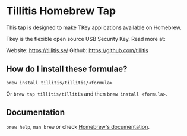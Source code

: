 # Tillitis Homebrew Tap

This tap is designed to make TKey applications available on Homebrew.

Tkey is the flexible open source USB Security Key.
Read more at:

Website: https://tillitis.se/
Github: https://github.com/tillitis

## How do I install these formulae?

`brew install tillitis/tillitis/<formula>`

Or `brew tap tillitis/tillitis` and then `brew install <formula>`.

## Documentation

`brew help`, `man brew` or check [Homebrew's documentation](https://docs.brew.sh).
